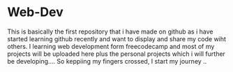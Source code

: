 # Web-Dev 


This is basically the first repository that i have made on github as i have started learning github recently and want to display and share my code wiht others. I learning web development form freecodecamp and most of my projects will be uploaded here plus the personal projects which i will further be developing.... So keppiing my fingers crossed, I start my journey .. 
